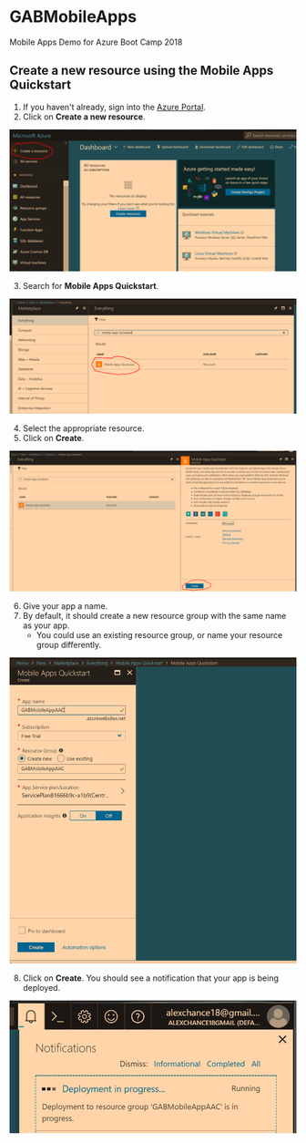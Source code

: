 # GABMobileApps
Mobile Apps Demo for Azure Boot Camp 2018

## Create a new resource using the Mobile Apps Quickstart 

1. If you haven't already, sign into the [Azure Portal](https://portal.azure.com).
2. Click on **Create a new resource**. 

![Create a resource image][CreateAResource]

[CreateAResource]: https://github.com/achance/GABMobileApps/blob/master/Screenshots/CreateAResource.PNG?raw=true "Create A Resource"

3. Search for **Mobile Apps Quickstart**.

![MAQ Image 1][MAQ1]

[MAQ1]: https://github.com/achance/GABMobileApps/blob/master/Screenshots/MAQ.Png "Search for Mobile Apps"

4. Select the appropriate resource.
5. Click on **Create**.

![MAQ Image 2][MAQCreate]

[MAQCreate]: https://github.com/achance/GABMobileApps/blob/master/Screenshots/MAQCreate.png "Create Quickstart App"

6. Give your app a name.
7. By default, it should create a new resource group with the same name as your app. 
   * You could use an existing resource group, or name your resource group differently.

![MAQ Create 2][MAQCreate2]

[MAQCreate2]: https://github.com/achance/GABMobileApps/blob/master/Screenshots/MAQCreate2.png "Create Quickstart App options"

8. Click on **Create**. You should see a notification that your app is being deployed.

![MAQ Deploy][MAQDeploy]

[MAQDeploy]: https://github.com/achance/GABMobileApps/blob/master/Screenshots/MAQDeploy.png "Deploy App"

